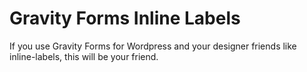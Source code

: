 Gravity Forms Inline Labels
==============

If you use Gravity Forms for Wordpress and your designer friends like inline-labels, this will be your friend.
